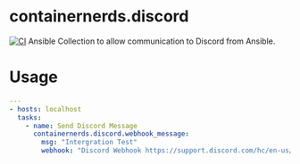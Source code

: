 # containernerds.discord
[![CI](https://github.com/ContainerNerds/containernerds.discord/actions/workflows/ansible-test.yml/badge.svg?branch=main)](https://github.com/ContainerNerds/containernerds.discord/actions/workflows/ansible-test.yml)
Ansible Collection to allow communication to Discord from Ansible.



# Usage
```yml
---
- hosts: localhost
  tasks:
    - name: Send Discord Message
      containernerds.discord.webhook_message:
        msg: "Intergration Test"
        webhook: "Discord Webhook https://support.discord.com/hc/en-us/articles/228383668-Intro-to-Webhooks"
```
